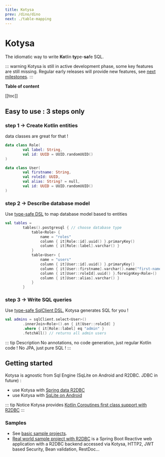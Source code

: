 ```yaml
---
title: Kotysa
prev: /dino/dino
next: ./table-mapping
---
```


# Kotysa

The idiomatic way to write **Ko**tlin **ty**pe-**sa**fe SQL.

::: warning
Kotysa is still in active development phase, some key features are still missing. Regular early releases will provide new features, see [next milestones](https://github.com/ufoss-org/kotysa/milestones).
:::

**Table of content**

[[toc]]

## Easy to use : 3 steps only
### step 1 -> Create Kotlin entities

data classes are great for that !

```kotlin
data class Role(
        val label: String,
        val id: UUID = UUID.randomUUID()
)

data class User(
        val firstname: String,
        val roleId: UUID,
        val alias: String? = null,
        val id: UUID = UUID.randomUUID()
)
```

### step 2 -> Describe database model

Use [type-safe DSL](table-mapping) to map database model based to entities

```kotlin
val tables =
        tables().postgresql { // choose database type
            table<Role> {
                name = "roles"
                column { it[Role::id].uuid() }.primaryKey()
                column { it[Role::label].varchar() }
            }
            table<User> {
                name = "users"
                column { it[User::id].uuid() }.primaryKey()
                column { it[User::firstname].varchar().name("first-name") }
                column { it[User::roleId].uuid() }.foreignKey<Role>()
                column { it[User::alias].varchar() }
            }
        }
```

### step 3 -> Write SQL queries

Use [type-safe SqlClient DSL](queries), Kotysa generates SQL for you !

```kotlin
val admins = sqlClient.select<User>()
        .innerJoin<Role>().on { it[User::roleId] }
        .where { it[Role::label] eq "admin" }
        .fetchAll() // returns all admin users
```

::: tip Description
No annotations, no code generation, just regular Kotlin code ! No JPA, just pure SQL !
:::

## Getting started

Kotysa is agnostic from Sql Engine (SqLite on Android and R2DBC. JDBC in future) :
* use Kotysa with [Spring data R2DBC](kotysa-spring-r2dbc)
* use Kotysa with [SqLite on Android](kotysa-android)

::: tip Notice
Kotysa provides [Kotlin Coroutines first class support with R2DBC](kotysa-spring-r2dbc#coroutines-first-class-support)
:::

### Samples

* See [basic sample projects](https://github.com/ufoss-org/kotysa/tree/master/samples).
* [Real world sample project with R2DBC](https://github.com/pull-vert/demo-kotlin) is a Spring Boot Reactive web application with a R2DBC backend accessed via Kotysa, HTTP2, JWT based Security, Bean validation, RestDoc...
